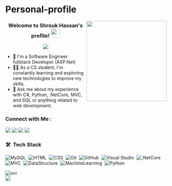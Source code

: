 # Personal-profile


<img width="250" align="right" src="https://c.tenor.com/papK2E3wvMEAAAAd/fwow-ai.gif">

<h3 align="center">
  Welcome to Shrouk Hassan's profile!
  <img src="https://media.giphy.com/media/hvRJCLFzcasrR4ia7z/giphy.gif" width="28">
  
</h3>

<!-- Typing SVG by DenverCoder1 - https://github.com/DenverCoder1/readme-typing-svg -->
<p align="center">
  <a href="https://github.com/DenverCoder1/readme-typing-svg"><img src="https://readme-typing-svg.herokuapp.com/?lines=Back-End%20web%20developer;Always%20learning%20new%20things&font=Fira%20Code&center=true&width=440&height=45&color=f75c7e&vCenter=true&size=22"></a>
  
</p> 

- 🏢 I'm a Software Engineer fullstack Developer (ASP.Net)
- 👨‍💻 As a CS student, I'm constantly learning and exploring new technologies to improve my skills.
- 💬 Ask me about my experience with C#, Python, .NetCore, MVC, and SQL or anything related to web development.


### Connect with Me :

<a href="https://www.linkedin.com/in/shrouk-hassan/" target="_blank"><img src="https://img.shields.io/badge/-Shrouk%20Hassan-0077B5?style=for-the-badge&logo=Linkedin&logoColor=white"/></a>
<a href="https://www.facebook.com/profile.php?id=100005701426937" target="_blank"><img src="https://img.shields.io/badge/-Shrouk%20Hassan-0077B5?style=for-the-badge&logo=Facebook&logoColor=white"/></a>
<a href="mailto:shroukHassanmustafa@gmail.com" target="_blank"><img src="https://img.shields.io/badge/-Shrouk%20Hassan-0077B5?style=for-the-badge&logo=Gmail&logoColor=red"/></a>
<a href="https://wa.me/201010667859" target="_blank"><img src="https://img.shields.io/badge/-Shrouk%20Hassan-0077B5?style=for-the-badge&logo=Whatsapp&logoColor=white"/></a>
### 🛠 &nbsp;Tech Stack
![MySQL](https://img.shields.io/badge/-MySQL-05122A?style=flat&logo=MySQL)&nbsp;
![HTML](https://img.shields.io/badge/-HTML-05122A?style=flat&logo=HTML5)&nbsp;
![CSS](https://img.shields.io/badge/-CSS-05122A?style=flat&logo=CSS3&logoColor=1572B6)&nbsp;
![Git](https://img.shields.io/badge/-Git-05122A?style=flat&logo=git)&nbsp;
![GitHub](https://img.shields.io/badge/-GitHub-05122A?style=flat&logo=github)&nbsp;
![Visual Studio](https://img.shields.io/badge/-Visual%20Studio-05122A?style=flat&logo=visual-studio&logoColor=007ACC)&nbsp;
![.NetCore](https://img.shields.io/badge/-.NetCore-05122A?style=flat&logo=.NetCore)&nbsp;
![MVC](https://img.shields.io/badge/-MVC-05122A?style=flat&logo=MVC)&nbsp;
![DataStructure](https://img.shields.io/badge/-DataStructure%20-05122A?style=flat&logo=DataStructure)&nbsp;
![MachineLearning](https://img.shields.io/badge/-MachineLearning%20-05122A?style=flat&logo=MachineLearning)&nbsp;
![Python](https://img.shields.io/badge/-Python%20-05122A?style=flat&logo=python)&nbsp;


<img align="left" src="https://github-readme-stats.vercel.app/api/top-langs?username=ShrouqHassan&show_icons=true&locale=en&layout=compact&theme=chartreuse-dark" alt="ovi" />
<br>


<a href="https://komarev.com/ghpvc/?username=ShrouqHassan&style=for-the-badge">
    <img src="https://komarev.com/ghpvc/?username=ShrouqHassan&style=for-the-badge">
</a>
